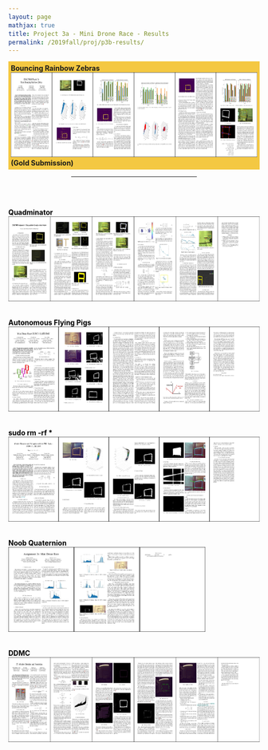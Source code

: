```yaml
---
layout: page
mathjax: true
title: Project 3a - Mini Drone Race - Results
permalink: /2019fall/proj/p3b-results/
---
```



<!-- Gold -->
<p style="background-color:#f4c842; padding:5px">
<b>Bouncing Rainbow Zebras</b><br>
<a href="/Reports/p3a/holumerik.pdf"> 
<img src="/Reports/p3a/holumerik.jpg" height="170"></a>
<b>(Gold Submission)<br>

<!-- Other Submissions -->

<p></p>

<center>
<hr width="50%">
</center>
<br><br>

<font color="black">

<b><b>Quadminator</b><br>
</b><a href="/Reports/p3a/carrilloestefany.pdf"> 
<img src="/Reports/p3a/carrilloestefany.jpg" height="170"></a>
<br><br>

<b><b>Autonomous Flying Pigs</b><br>
</b><a href="/Reports/p3a/lumbaravi.pdf"> 
<img src="/Reports/p3a/lumbaravi.jpg" height="170"></a>
<br><br>

<b><b><text>sudo rm -rf *</text></b><br>
</b><a href="/Reports/p3a/rehmnicholas.pdf"> 
<img src="/Reports/p3a/rehmnicholas.jpg" height="170"></a>
<br><br>

<b><b>Noob Quaternion</b><br>
</b><a href="/Reports/p3a/aroraprateek.pdf"> 
<img src="/Reports/p3a/aroraprateek.jpg" height="170"></a>
<br><br>

<b><b>DDMC</b><br>
</b><a href="/Reports/p3a/kurtiaktimothy.pdf"> 
<img src="/Reports/p3a/kurtiaktimothy.jpg" height="170"></a>
<br><br>
